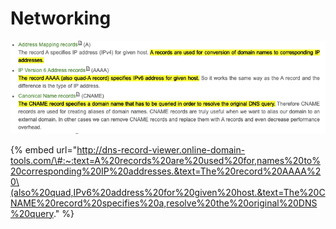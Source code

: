 # Networking

![](../../.gitbook/assets/screenshot-2020-06-30-at-12.41.34-am.png)

{% embed url="http://dns-record-viewer.online-domain-tools.com/\#:~:text=A%20records%20are%20used%20for,names%20to%20corresponding%20IP%20addresses.&text=The%20record%20AAAA%20\(also%20quad,IPv6%20address%20for%20given%20host.&text=The%20CNAME%20record%20specifies%20a,resolve%20the%20original%20DNS%20query." %}



